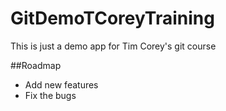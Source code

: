 # GitDemoTCoreyTraining
This is just a demo app for Tim Corey's git course

##Roadmap
* Add new features
* Fix the bugs